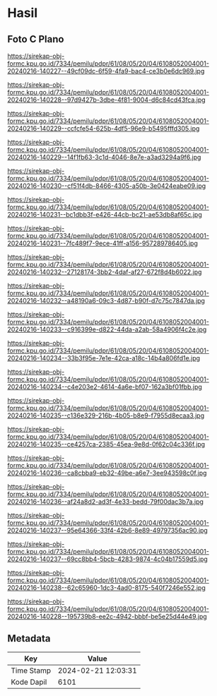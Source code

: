 # Hasil

## Foto C Plano

https://sirekap-obj-formc.kpu.go.id/7334/pemilu/pdpr/61/08/05/20/04/6108052004001-20240216-140227--49cf09dc-6f59-4fa9-bac4-ce3b0e6dc969.jpg

https://sirekap-obj-formc.kpu.go.id/7334/pemilu/pdpr/61/08/05/20/04/6108052004001-20240216-140228--97d9427b-3dbe-4f81-9004-d6c84cd43fca.jpg

https://sirekap-obj-formc.kpu.go.id/7334/pemilu/pdpr/61/08/05/20/04/6108052004001-20240216-140229--ccfcfe54-625b-4df5-96e9-b5495fffd305.jpg

https://sirekap-obj-formc.kpu.go.id/7334/pemilu/pdpr/61/08/05/20/04/6108052004001-20240216-140229--14f1fb63-3c1d-4046-8e7e-a3ad3294a9f6.jpg

https://sirekap-obj-formc.kpu.go.id/7334/pemilu/pdpr/61/08/05/20/04/6108052004001-20240216-140230--cf51f4db-8466-4305-a50b-3e0424eabe09.jpg

https://sirekap-obj-formc.kpu.go.id/7334/pemilu/pdpr/61/08/05/20/04/6108052004001-20240216-140231--bc1dbb3f-e426-44cb-bc21-ae53db8af65c.jpg

https://sirekap-obj-formc.kpu.go.id/7334/pemilu/pdpr/61/08/05/20/04/6108052004001-20240216-140231--7fc489f7-9ece-41ff-a156-957289786405.jpg

https://sirekap-obj-formc.kpu.go.id/7334/pemilu/pdpr/61/08/05/20/04/6108052004001-20240216-140232--27128174-3bb2-4daf-af27-672f8d4b6022.jpg

https://sirekap-obj-formc.kpu.go.id/7334/pemilu/pdpr/61/08/05/20/04/6108052004001-20240216-140232--a48190a6-09c3-4d87-b90f-d7c75c7847da.jpg

https://sirekap-obj-formc.kpu.go.id/7334/pemilu/pdpr/61/08/05/20/04/6108052004001-20240216-140233--c916399e-d822-44da-a2ab-58a4906f4c2e.jpg

https://sirekap-obj-formc.kpu.go.id/7334/pemilu/pdpr/61/08/05/20/04/6108052004001-20240216-140234--33b3f95e-7e1e-42ca-a18c-14b4a806fd1e.jpg

https://sirekap-obj-formc.kpu.go.id/7334/pemilu/pdpr/61/08/05/20/04/6108052004001-20240216-140234--c4e203e2-4614-4a6e-bf07-162a3bf01fbb.jpg

https://sirekap-obj-formc.kpu.go.id/7334/pemilu/pdpr/61/08/05/20/04/6108052004001-20240216-140235--c136e329-216b-4b05-b8e9-f7955d8ecaa3.jpg

https://sirekap-obj-formc.kpu.go.id/7334/pemilu/pdpr/61/08/05/20/04/6108052004001-20240216-140235--ce4257ca-2385-45ea-9e8d-0f62c04c336f.jpg

https://sirekap-obj-formc.kpu.go.id/7334/pemilu/pdpr/61/08/05/20/04/6108052004001-20240216-140236--ca8cbba9-eb32-49be-a6e7-3ee943598c0f.jpg

https://sirekap-obj-formc.kpu.go.id/7334/pemilu/pdpr/61/08/05/20/04/6108052004001-20240216-140236--af24a8d2-ad3f-4e33-bedd-79f00dac3b7a.jpg

https://sirekap-obj-formc.kpu.go.id/7334/pemilu/pdpr/61/08/05/20/04/6108052004001-20240216-140237--95e64366-33f4-42b6-8e89-49797356ac90.jpg

https://sirekap-obj-formc.kpu.go.id/7334/pemilu/pdpr/61/08/05/20/04/6108052004001-20240216-140237--69cc8bb4-5bcb-4283-9874-4c04b17559d5.jpg

https://sirekap-obj-formc.kpu.go.id/7334/pemilu/pdpr/61/08/05/20/04/6108052004001-20240216-140238--62c65960-1dc3-4ad0-8175-540f7246e552.jpg

https://sirekap-obj-formc.kpu.go.id/7334/pemilu/pdpr/61/08/05/20/04/6108052004001-20240216-140228--195739b8-ee2c-4942-bbbf-be5e25d44e49.jpg


## Metadata

| Key        | Value               |
| ---------- | ------------------- |
| Time Stamp | 2024-02-21 12:03:31 |
| Kode Dapil | 6101                |




